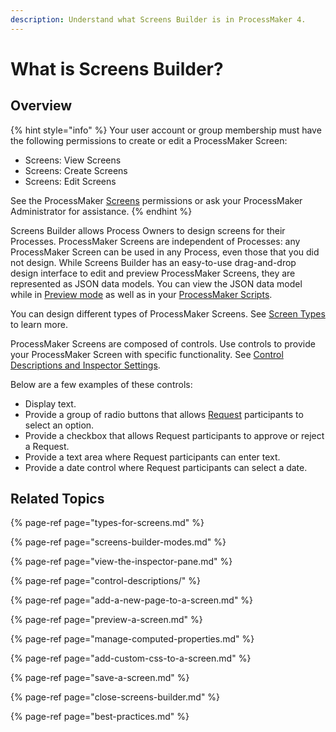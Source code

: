 ```yaml
---
description: Understand what Screens Builder is in ProcessMaker 4.
---
```


# What is Screens Builder?

## Overview

{% hint style="info" %}
Your user account or group membership must have the following permissions to create or edit a ProcessMaker Screen:

* Screens: View Screens
* Screens: Create Screens
* Screens: Edit Screens

See the ProcessMaker [Screens](../../../processmaker-administration/permission-descriptions-for-users-and-groups.md#screens) permissions or ask your ProcessMaker Administrator for assistance.
{% endhint %}

Screens Builder allows Process Owners to design screens for their Processes. ProcessMaker Screens are independent of Processes: any ProcessMaker Screen can be used in any Process, even those that you did not design. While Screens Builder has an easy-to-use drag-and-drop design interface to edit and preview ProcessMaker Screens, they are represented as JSON data models. You can view the JSON data model while in [Preview mode](preview-a-screen.md) as well as in your [ProcessMaker Scripts](../../scripts/scripts-editor.md#enter-json-data-model-variables-from-processmaker-screens).

You can design different types of ProcessMaker Screens. See [Screen Types](types-for-screens.md) to learn more.

ProcessMaker Screens are composed of controls. Use controls to provide your ProcessMaker Screen with specific functionality. See [Control Descriptions and Inspector Settings](control-descriptions/).

Below are a few examples of these controls:

* Display text.
* Provide a group of radio buttons that allows [Request](../../../using-processmaker/requests/what-is-a-request.md) participants to select an option.
* Provide a checkbox that allows Request participants to approve or reject a Request.
* Provide a text area where Request participants can enter text.
* Provide a date control where Request participants can select a date.

## Related Topics

{% page-ref page="types-for-screens.md" %}

{% page-ref page="screens-builder-modes.md" %}

{% page-ref page="view-the-inspector-pane.md" %}

{% page-ref page="control-descriptions/" %}

{% page-ref page="add-a-new-page-to-a-screen.md" %}

{% page-ref page="preview-a-screen.md" %}

{% page-ref page="manage-computed-properties.md" %}

{% page-ref page="add-custom-css-to-a-screen.md" %}

{% page-ref page="save-a-screen.md" %}

{% page-ref page="close-screens-builder.md" %}

{% page-ref page="best-practices.md" %}

